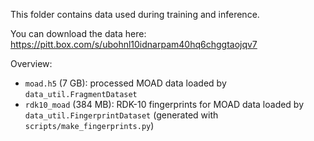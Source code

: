 This folder contains data used during training and inference.

You can download the data here: https://pitt.box.com/s/ubohnl10idnarpam40hq6chggtaojqv7

Overview:
- `moad.h5` (7 GB): processed MOAD data loaded by `data_util.FragmentDataset`
- `rdk10_moad` (384 MB): RDK-10 fingerprints for MOAD data loaded by `data_util.FingerprintDataset` (generated with `scripts/make_fingerprints.py`)
